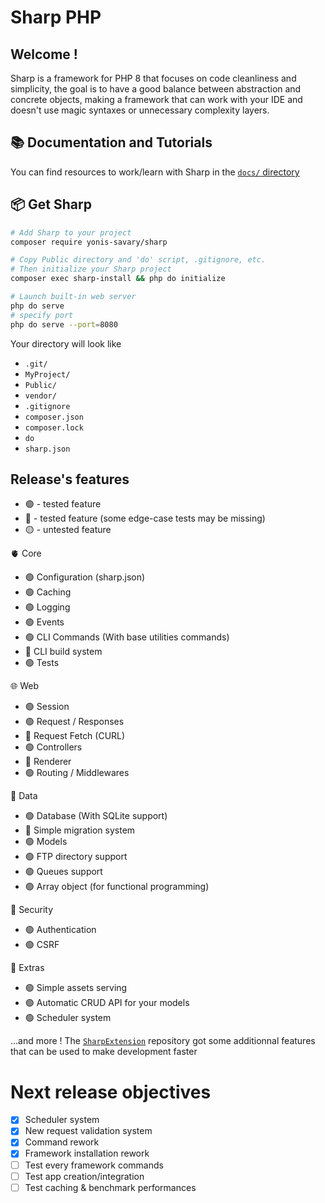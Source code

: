 # Sharp PHP

## Welcome !

Sharp is a framework for PHP 8 that focuses on code cleanliness and simplicity, the goal is to have a good balance between abstraction and concrete objects, making a framework that can work with your IDE and doesn't use magic syntaxes or unnecessary complexity layers.

## 📚 Documentation and Tutorials

You can find resources to work/learn with Sharp in the [`docs/` directory](./docs/README.md)

## 📦 Get Sharp

```bash
# Add Sharp to your project
composer require yonis-savary/sharp

# Copy Public directory and 'do' script, .gitignore, etc.
# Then initialize your Sharp project
composer exec sharp-install && php do initialize

# Launch built-in web server
php do serve
# specify port
php do serve --port=8080
```

Your directory will look like
- `.git/`
- `MyProject/`
- `Public/`
- `vendor/`
- `.gitignore`
- `composer.json`
- `composer.lock`
- `do`
- `sharp.json`

## Release's features

- 🟢 - tested feature
- 🔵 - tested feature (some edge-case tests may be missing)
- 🟡 - untested feature

🫀 Core
- 🟢 Configuration (sharp.json)
- 🟢 Caching
- 🟢 Logging
- 🟢 Events
- 🟢 CLI Commands (With base utilities commands)
- 🔵 CLI build system
- 🟢 Tests

🌐 Web
- 🟢 Session
- 🟢 Request / Responses
- 🔵 Request Fetch (CURL)
- 🟢 Controllers
- 🔵 Renderer
- 🟢 Routing / Middlewares

📁 Data
- 🟢 Database (With SQLite support)
- 🔵 Simple migration system
- 🟢 Models
- 🟢 FTP directory support
- 🟢 Queues support
- 🟢 Array object (for functional programming)

🔐 Security
- 🟢 Authentication
- 🟢 CSRF

🚀 Extras
- 🟢 Simple assets serving
- 🟢 Automatic CRUD API for your models
- 🟢 Scheduler system

...and more ! The [`SharpExtension`](https://github.com/yonis-savary/sharp-extensions) repository got some additionnal features that can be used to make development faster

# Next release objectives

- [x] Scheduler system
- [x] New request validation system
- [x] Command rework
- [x] Framework installation rework
- [ ] Test every framework commands
- [ ] Test app creation/integration
- [ ] Test caching & benchmark performances
